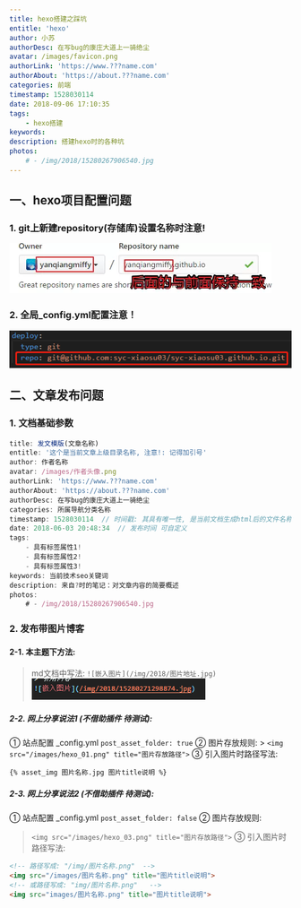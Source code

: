 ```yaml
---
title: hexo搭建之踩坑
entitle: 'hexo'
author: 小苏
authorDesc: 在写bug的康庄大道上一骑绝尘
avatar: /images/favicon.png
authorLink: 'https://www.???name.com'
authorAbout: 'https://about.???name.com'
categories: 前端
timestamp: 1528030114
date: 2018-09-06 17:10:35
tags:
    - hexo搭建
keywords: 
description: 搭建hexo时的各种坑
photos:
    # - /img/2018/15280267906540.jpg
---
```


## 一、hexo项目配置问题

### 1. git上新建repository(存储库)设置名称时注意!
![嵌入图片地址示例](/img/2019/repository_name.webp)

### 2. 全局_config.yml配置注意！
![嵌入图片地址示例](/img/2019/hexo_05.png)


## 二、文章发布问题

### 1. 文档基础参数
```js
title: 发文模版(文章名称)
entitle: '这个是当前文章上级目录名称, 注意!: 记得加引号'
author: 作者名称
avatar: /images/作者头像.png
authorLink: 'https://www.???name.com'
authorAbout: 'https://about.???name.com'
authorDesc: 在写bug的康庄大道上一骑绝尘
categories: 所属导航分类名称
timestamp: 1528030114  // 时间戳: 其具有唯一性, 是当前文档生成html后的文件名称!!!;
date: 2018-06-03 20:48:34  // 发布时间 可自定义
tags:
    - 具有标签属性1!
    - 具有标签属性2!
    - 具有标签属性3!
keywords: 当前技术seo关键词
description: 来自?时的笔记：对文章内容的简要概述
photos:
    # - /img/2018/15280267906540.jpg
```
### 2. 发布带图片博客
#### 2-1. 本主题下方法:
> md文档中写法:   `![嵌入图片](/img/2018/图片地址.jpg)`
![嵌入图片地址示例](/img/2019/imgLink.png)
##### 2-2. 网上分享说法1 (不借助插件 待测试):
  ① 站点配置 _config.yml
    ```
      post_asset_folder: true
    ```
  ② 图片存放规则:
    > `<img src="/images/hexo_01.png" title="图片存放路径">`
  ③ 引入图片时路径写法:
  ```
  {% asset_img 图片名称.jpg 图片title说明 %}
  ```


##### 2-3. 网上分享说法2 (不借助插件 待测试):
  ① 站点配置 _config.yml
    ```
      post_asset_folder: false
    ```
  ② 图片存放规则:
  > `<img src="/images/hexo_03.png" title="图片存放路径">`
  ③ 引入图片时路径写法:
  ```html
  <!-- 路径写成: "/img/图片名称.png"  -->
  <img src="/images/图片名称.png" title="图片title说明">
  <!-- 或路径写成: "img/图片名称.png"   -->
  <img src="images/图片名称.png" title="图片title说明">
  ```
  <!-- <img src="/img/hexo_04.png" title="引入图片写法"> -->